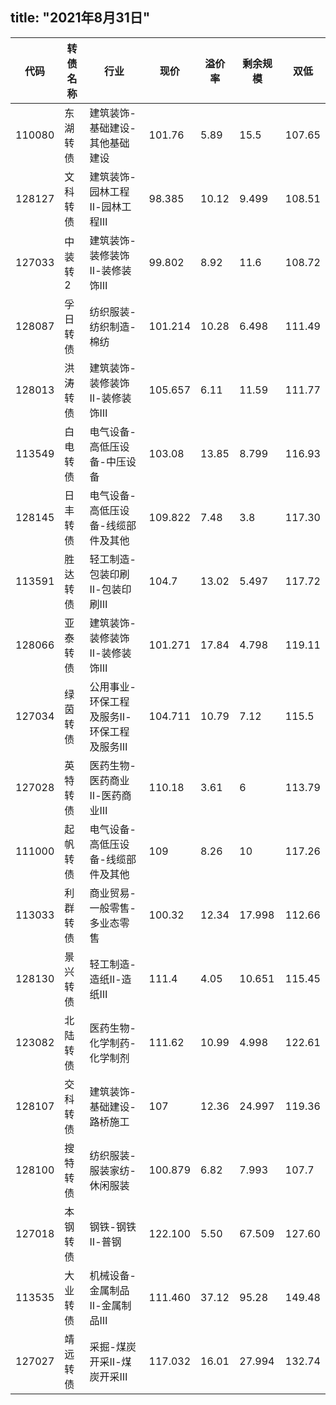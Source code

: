 title:  "2021年8月31日"
---
代码 | 转债名称 | 行业 | 现价 | 溢价率 | 剩余规模 | 双低
---|---|---|---|---|---|---
110080 | 东湖转债 | 建筑装饰-基础建设-其他基础建设 | 101.76 | 5.89 | 15.5 | 107.65
128127 | 文科转债 | 建筑装饰-园林工程Ⅱ-园林工程Ⅲ | 98.385 | 10.12 | 9.499 | 108.51
127033 | 中装转2 | 建筑装饰-装修装饰Ⅱ-装修装饰Ⅲ | 99.802 | 8.92 | 11.6 | 108.72
128087 | 孚日转债 | 纺织服装-纺织制造-棉纺 | 101.214 | 10.28 | 6.498 | 111.49
128013 | 洪涛转债 | 建筑装饰-装修装饰Ⅱ-装修装饰Ⅲ | 105.657 | 6.11 | 11.59 | 111.77
113549 | 白电转债 | 电气设备-高低压设备-中压设备 | 103.08 | 13.85 | 8.799 | 116.93
128145 | 日丰转债 | 电气设备-高低压设备-线缆部件及其他 | 109.822 | 7.48 | 3.8 | 117.30
113591 | 胜达转债 | 轻工制造-包装印刷Ⅱ-包装印刷Ⅲ | 104.7 | 13.02 | 5.497 | 117.72
128066 | 亚泰转债 | 建筑装饰-装修装饰Ⅱ-装修装饰Ⅲ | 101.271 | 17.84 | 4.798 | 119.11
127034 | 绿茵转债 | 公用事业-环保工程及服务Ⅱ-环保工程及服务Ⅲ | 104.711 | 10.79 | 7.12 | 115.5
127028 | 英特转债 | 医药生物-医药商业Ⅱ-医药商业Ⅲ | 110.18 | 3.61 | 6 | 113.79
111000 | 起帆转债 | 电气设备-高低压设备-线缆部件及其他 | 109 | 8.26 | 10 | 117.26
113033 | 利群转债 | 商业贸易-一般零售-多业态零售 | 100.32 | 12.34 | 17.998 | 112.66
128130 | 景兴转债 | 轻工制造-造纸Ⅱ-造纸Ⅲ | 111.4 | 4.05 | 10.651 | 115.45
123082 | 北陆转债 | 医药生物-化学制药-化学制剂 | 111.62 | 10.99 | 4.998 | 122.61
128107 | 交科转债 | 建筑装饰-基础建设-路桥施工 | 107 | 12.36 | 24.997 | 119.36
128100 | 搜特转债 | 纺织服装-服装家纺-休闲服装 | 100.879 | 6.82 | 7.993 | 107.7
127018 | 本钢转债 | 钢铁-钢铁Ⅱ-普钢 | 122.100 | 5.50 | 67.509 | 127.60
113535 | 大业转债 | 机械设备-金属制品Ⅱ-金属制品Ⅲ | 111.460 | 37.12 | 95.28 | 149.48
127027 | 靖远转债 | 采掘-煤炭开采Ⅱ-煤炭开采Ⅲ | 117.032 | 16.01 | 27.994 | 132.74

